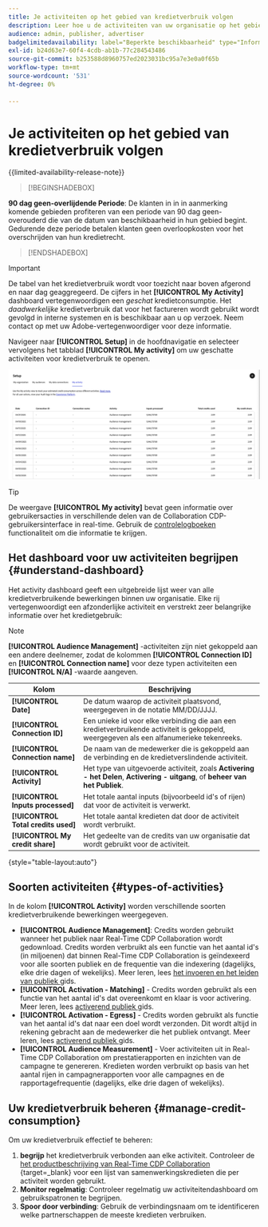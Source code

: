 ```yaml
---
title: Je activiteiten op het gebied van kredietverbruik volgen
description: Leer hoe u de activiteiten van uw organisatie op het gebied van kredietverbruik in Real-Time CDP Collaboration kunt volgen.
audience: admin, publisher, advertiser
badgelimitedavailability: label="Beperkte beschikbaarheid" type="Informative" url="https://helpx.adobe.com/nl/legal/product-descriptions/real-time-customer-data-platform-collaboration.html newtab=true"
exl-id: b24d63e7-60f4-4cdb-ab1b-77c284543486
source-git-commit: b253588d8960757ed2023031bc95a7e3e0a0f65b
workflow-type: tm+mt
source-wordcount: '531'
ht-degree: 0%

---
```


# Je activiteiten op het gebied van kredietverbruik volgen

{{limited-availability-release-note}}

>[!BEGINSHADEBOX]

**90 dag geen-overlijdende Periode**: De klanten in in in aanmerking komende gebieden profiteren van een periode van 90 dag geen-overouderd die van de datum van beschikbaarheid in hun gebied begint. Gedurende deze periode betalen klanten geen overloopkosten voor het overschrijden van hun kredietrecht.

>[!ENDSHADEBOX]

>[!IMPORTANT]
>
>De tabel van het kredietverbruik wordt voor toezicht naar boven afgerond en naar dag geaggregeerd. De cijfers in het **[!UICONTROL My Activity]** dashboard vertegenwoordigen een *geschat* kredietconsumptie. Het *daadwerkelijke* kredietverbruik dat voor het factureren wordt gebruikt wordt gevolgd in interne systemen en is beschikbaar aan u op verzoek. Neem contact op met uw Adobe-vertegenwoordiger voor deze informatie.

Navigeer naar **[!UICONTROL Setup]** in de hoofdnavigatie en selecteer vervolgens het tabblad **[!UICONTROL My activity]** om uw geschatte activiteiten voor kredietverbruik te openen.

![ Mijn dashboard van de Activiteit die de details van de kredietconsumptie tonen ](/help/assets/setup/my-activity-credits/activity-dashboard.png)

>[!TIP]
>
>De weergave **[!UICONTROL My activity]** bevat geen informatie over gebruikersacties in verschillende delen van de Collaboration CDP-gebruikersinterface in real-time. Gebruik de [ controlelogboeken ](/help/guide/setup/audit-logs.md) functionaliteit om die informatie te krijgen.

## Het dashboard voor uw activiteiten begrijpen {#understand-dashboard}

Het activity dashboard geeft een uitgebreide lijst weer van alle kredietverbruikende bewerkingen binnen uw organisatie. Elke rij vertegenwoordigt een afzonderlijke activiteit en verstrekt zeer belangrijke informatie over het kredietgebruik:

>[!NOTE]
>
>**[!UICONTROL Audience Management]** -activiteiten zijn niet gekoppeld aan een andere deelnemer, zodat de kolommen **[!UICONTROL Connection ID]** en **[!UICONTROL Connection name]** voor deze typen activiteiten een **[!UICONTROL N/A]** -waarde aangeven.

| Kolom | Beschrijving |
|------------|--------------|
| **[!UICONTROL Date]** | De datum waarop de activiteit plaatsvond, weergegeven in de notatie MM/DD/JJJJ. |
| **[!UICONTROL Connection ID]** | Een unieke id voor elke verbinding die aan een kredietverbruikende activiteit is gekoppeld, weergegeven als een alfanumerieke tekenreeks. |
| **[!UICONTROL Connection name]** | De naam van de medewerker die is gekoppeld aan de verbinding en de kredietverslindende activiteit. |
| **[!UICONTROL Activity]** | Het type van uitgevoerde activiteit, zoals **Activering - het Delen**, **Activering - uitgang**, of **beheer van het Publiek**. |
| **[!UICONTROL Inputs processed]** | Het totale aantal inputs (bijvoorbeeld id&#39;s of rijen) dat voor de activiteit is verwerkt. |
| **[!UICONTROL Total credits used]** | Het totale aantal kredieten dat door de activiteit wordt verbruikt. |
| **[!UICONTROL My credit share]** | Het gedeelte van de credits van uw organisatie dat wordt gebruikt voor de activiteit. |

{style="table-layout:auto"}

## Soorten activiteiten {#types-of-activities}

In de kolom **[!UICONTROL Activity]** worden verschillende soorten kredietverbruikende bewerkingen weergegeven.

* **[!UICONTROL Audience Management]**: Credits worden gebruikt wanneer het publiek naar Real-Time CDP Collaboration wordt gedownload. Credits worden verbruikt als een functie van het aantal id&#39;s (in miljoenen) dat binnen Real-Time CDP Collaboration is geïndexeerd voor alle soorten publiek en de frequentie van die indexering (dagelijks, elke drie dagen of wekelijks). Meer leren, lees [ het invoeren en het leiden van publiek ](/help/guide/setup/onboard-audiences.md) gids.
* **[!UICONTROL Activation - Matching]** - Credits worden gebruikt als een functie van het aantal id&#39;s dat overeenkomt en klaar is voor activering. Meer leren, lees [ activerend publiek ](/help/guide/collaborate/activate.md) gids.
* **[!UICONTROL Activation - Egress]** - Credits worden gebruikt als functie van het aantal id&#39;s dat naar een doel wordt verzonden. Dit wordt altijd in rekening gebracht aan de medewerker die het publiek ontvangt. Meer leren, lees [ activerend publiek ](/help/guide/collaborate/activate.md) gids.
* **[!UICONTROL Audience Measurement]** - Voer activiteiten uit in Real-Time CDP Collaboration om prestatierapporten en inzichten van de campagne te genereren. Kredieten worden verbruikt op basis van het aantal rijen in campagnerapporten voor alle campagnes en de rapportagefrequentie (dagelijks, elke drie dagen of wekelijks).

## Uw kredietverbruik beheren {#manage-credit-consumption}

Om uw kredietverbruik effectief te beheren:

1. **begrijp** het kredietverbruik verbonden aan elke activiteit. Controleer de [ het productbeschrijving van Real-Time CDP Collaboration ](https://helpx.adobe.com/nl/legal/product-descriptions/real-time-customer-data-platform-collaboration.html){target=_blank} voor een lijst van samenwerkingskredieten die per activiteit worden gebruikt.
2. **Monitor regelmatig**: Controleer regelmatig uw activiteitendashboard om gebruikspatronen te begrijpen.
3. **Spoor door verbinding**: Gebruik de verbindingsnaam om te identificeren welke partnerschappen de meeste kredieten verbruiken.

<!--

## Pagination and navigation

The activity list is paginated to improve performance and readability. Use the navigation controls at the bottom of the table to move between pages and adjust how many records you can view at once.

-->
